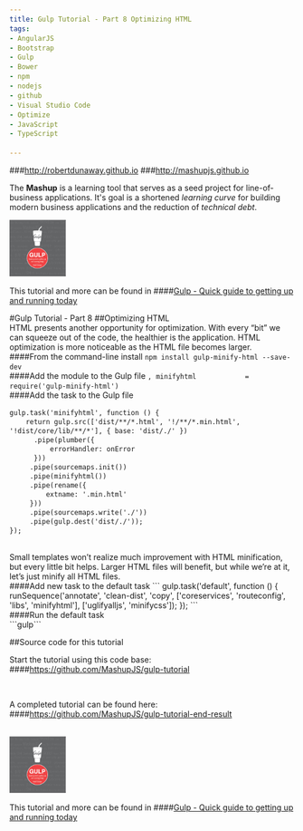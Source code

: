 ```yaml
---
title: Gulp Tutorial - Part 8 Optimizing HTML
tags: 
- AngularJS
- Bootstrap
- Gulp
- Bower
- npm
- nodejs
- github
- Visual Studio Code
- Optimize
- JavaScript
- TypeScript

---
```


###http://robertdunaway.github.io
###http://mashupjs.github.io


The **Mashup** is a learning tool that serves as a seed project for line-of-business applications.  It's goal is a shortened *learning curve* for building modern business applications and the reduction of *technical debt*.
<br>

 <img src="https://raw.githubusercontent.com/MashupJS/MashupJS/master/docs/mashupWorkflow/gulp/bookcoverimage.PNG" alt="Smiley face" height="100" width="100"> 

This tutorial and more can be found in
####[Gulp - Quick guide to getting up and running today](http://www.amazon.com/Gulp-Quick-guide-getting-running-ebook/dp/B010NXMFF6/)

#Gulp Tutorial - Part 8
##Optimizing HTML
<br>
HTML presents another opportunity for optimization.  With every “bit” we can squeeze out of the code, the healthier is the application.  HTML optimization is more noticeable as the HTML file becomes larger.
<br>
####From the command-line install
```npm install gulp-minify-html --save-dev```
<br>
####Add the module to the Gulp file
```, minifyhtml            = require('gulp-minify-html')```
<br>
####Add the task to the Gulp file
```
gulp.task('minifyhtml', function () {
    return gulp.src(['dist/**/*.html', '!/**/*.min.html', '!dist/core/lib/**/*'], { base: 'dist/./' })
      .pipe(plumber({
          errorHandler: onError
      }))
     .pipe(sourcemaps.init())
     .pipe(minifyhtml())
     .pipe(rename({
         extname: '.min.html'
     }))
     .pipe(sourcemaps.write('./'))
     .pipe(gulp.dest('dist/./'));
});
```
<br>
Small templates won’t realize much improvement with HTML minification, but every little bit helps.  Larger HTML files will benefit, but while we’re at it, let’s just minify all HTML files.
<br>
####Add new task to the default task
```
gulp.task('default', function () {
    runSequence('annotate', 'clean-dist', 'copy',
                ['coreservices', 'routeconfig', 'libs', 'minifyhtml'],
                ['uglifyalljs', 'minifycss']);
});
```
<br>
####Run the default task
<br>
```gulp```























<br>

##Source code for this tutorial


Start the tutorial using this code base:  
####https://github.com/MashupJS/gulp-tutorial

<br>

A completed tutorial can be found here:  
####https://github.com/MashupJS/gulp-tutorial-end-result

<br>

 <img src="https://raw.githubusercontent.com/MashupJS/MashupJS/master/docs/mashupWorkflow/gulp/bookcoverimage.PNG" alt="Smiley face" height="100" width="100"> 

This tutorial and more can be found in
####[Gulp - Quick guide to getting up and running today](http://www.amazon.com/Gulp-Quick-guide-getting-running-ebook/dp/B010NXMFF6/)